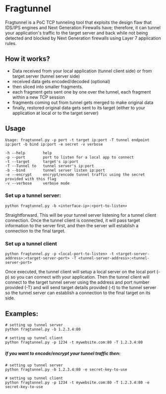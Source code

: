 # Fragtunnel
Fragtunnel is a PoC TCP tunneling tool that exploits the design flaw that IDS/IPS engines and Next Generation Firewalls have; therefore, it can tunnel your application's traffic to the target server and back while not being detected and blocked by Next Generation firewalls using Layer 7 application rules.

## How it works?
- Data received from your local application (tunnel client side) or from target server (tunnel server side)
- received data gets encoded/decoded (optional)
- then sliced into smaller fragments.
- each fragment gets sent one by one over the tunnel, each fragment within a new TCP session
- fragments coming out from tunnel gets merged to make original data
- finally, restored original data gets sent to its target (either to your application at local or to the target server)

## Usage
```
Usage: fragtunnel.py -p port -t target ip:port -T tunnel endpoint ip:port -b bind ip:port -e secret -v verbose

-h --help        help
-p --port        port to listen for a local app to connect
-t --target      target's ip:port
-T --Tunnel to   tunnel server's ip:port
-b --bind        tunnel server listen ip:port
-e --encrypt     encrypt/encode tunnel traffic using the secret provided with this flag
-v --verbose     verbose mode
```

### Set up a tunnel server:
```
python fragtunnel.py -b <interface-ip>:<port-to-listen>
```
Straightforward. This will be your tunnel server listening for a tunnel client connection. Once the tunnel client is connected, it will pass target information to the server first, and then the server will establish a connection to the final target.



### Set up a tunnel client
```
python fragtunnel.py -p <local-port-to-listen> -t <target-server-address>:<target-server-port> -T <tunnel-server-address>:<tunnel-server-port>
```
Once executed, the tunnel client will setup a local server on the local port (-p) so you can connect with your application.
Then the tunnel client will connect to the target tunnel server using the address and port number provided (-T) and will send target details provided (-t) to the tunnel server so the tunnel server can establish a connection to the final target on its side.

## Examples:
```
# setting up tunnel server
python fragtunnel.py -b 1.2.3.4:80

# setting up tunnel client
python fragtunnel.py -p 1234 -t mywebsite.com:80 -T 1.2.3.4:80
```

##### If you want to encode/encrypt your tunnel traffic then:
```
# setting up tunnel server
python fragtunnel.py -b 1.2.3.4:80 -e secret-key-to-use

# setting up tunnel client
python fragtunnel.py -p 1234 -t mywebsite.com:80 -T 1.2.3.4:80 -e secret-key-to-use
```